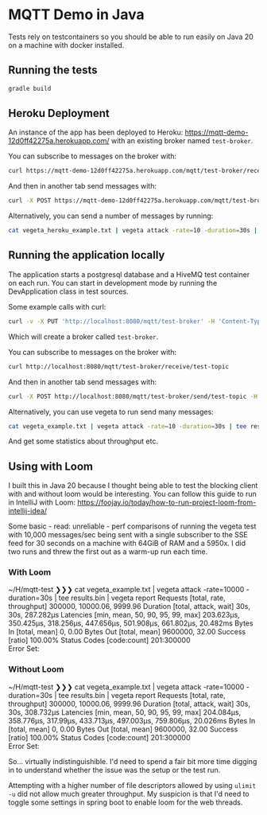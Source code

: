 # MQTT Demo in Java

Tests rely on testcontainers so you should be able to run easily on Java 20 on a machine with docker installed.

## Running the tests

```bash
gradle build
```


## Heroku Deployment
An instance of the app has been deployed to Heroku: https://mqtt-demo-12d0ff42275a.herokuapp.com/ with an existing broker named `test-broker`.

You can subscribe to messages on the broker with:

```bash
curl https://mqtt-demo-12d0ff42275a.herokuapp.com/mqtt/test-broker/receive/test-topic
```

And then in another tab send messages with:

```bash
curl -X POST https://mqtt-demo-12d0ff42275a.herokuapp.com/mqtt/test-broker/send/test-topic -H 'Content-Type: application/json' -d '{"message": "Hello World"}'
```

Alternatively, you can send a number of messages by running:

```bash
cat vegeta_heroku_example.txt | vegeta attack -rate=10 -duration=30s | tee results.bin | vegeta report 
```

## Running the application locally

The application starts a postgresql database and a HiveMQ test container on each run. You can start in development mode
by running the DevApplication class in test sources.

Some example calls with curl:

```bash
curl -v -X PUT 'http://localhost:8080/mqtt/test-broker' -H 'Content-Type: application/json' -d '{"host": "localhost", "port": "$HIVEMQ_PORT"}'
```

Which will create a broker called `test-broker`.

You can subscribe to messages on the broker with:

```bash
curl http://localhost:8080/mqtt/test-broker/receive/test-topic
```

And then in another tab send messages with:

```bash
curl -X POST http://localhost:8080/mqtt/test-broker/send/test-topic -H 'Content-Type: application/json' -d '{"message": "Hello World"}'
```

Alternatively, you can use vegeta to run send many messages:

```bash
cat vegeta_example.txt | vegeta attack -rate=10 -duration=30s | tee results.bin | vegeta report 
```

And get some statistics about throughput etc.

## Using with Loom

I built this in Java 20 because I thought being able to test the blocking client with and without loom would be
interesting. You can follow this guide to run in IntelliJ with
Loom: https://foojay.io/today/how-to-run-project-loom-from-intellij-idea/ 


Some basic - read: unreliable - perf comparisons of running the vegeta test with 10,000 messages/sec being sent with a 
single subscriber to the SSE feed for 30 seconds on a machine with 64GiB of RAM and a 5950x. I did two runs and threw 
the first out as a warm-up run each time. 

### With Loom
~/H/mqtt-test ❯❯❯ cat vegeta_example.txt | vegeta attack -rate=10000 -duration=30s | tee results.bin | vegeta report
Requests      [total, rate, throughput]         300000, 10000.06, 9999.96
Duration      [total, attack, wait]             30s, 30s, 287.282µs
Latencies     [min, mean, 50, 90, 95, 99, max]  203.623µs, 350.425µs, 318.256µs, 447.656µs, 501.908µs, 661.802µs, 20.482ms
Bytes In      [total, mean]                     0, 0.00
Bytes Out     [total, mean]                     9600000, 32.00
Success       [ratio]                           100.00%
Status Codes  [code:count]                      201:300000  
Error Set:

### Without Loom
~/H/mqtt-test ❯❯❯ cat vegeta_example.txt | vegeta attack -rate=10000 -duration=30s | tee results.bin | vegeta report
Requests      [total, rate, throughput]         300000, 10000.06, 9999.96
Duration      [total, attack, wait]             30s, 30s, 308.732µs
Latencies     [min, mean, 50, 90, 95, 99, max]  204.084µs, 358.776µs, 317.99µs, 433.713µs, 497.003µs, 759.806µs, 20.026ms
Bytes In      [total, mean]                     0, 0.00
Bytes Out     [total, mean]                     9600000, 32.00
Success       [ratio]                           100.00%
Status Codes  [code:count]                      201:300000  
Error Set:

So... virtually indistinguishible. I'd need to spend a fair bit more time digging in to understand whether the issue was the setup or the test run. 

Attempting with a higher number of file descriptors allowed by using `ulimit -u` did not allow much greater throughput. 
My suspicion is that I'd need to toggle some settings in spring boot to enable loom for the web threads.

